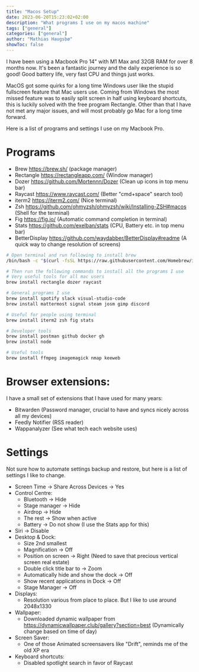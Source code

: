 ```yaml
---
title: "Macos Setup"
date: 2023-06-20T15:23:02+02:00
description: "What programs I use on my macos machine"
tags: ["general"]
categories: ["general"]
author: "Mathias Haugsbø"
showToc: false
---
```


I have been using a Macbook Pro 14" with M1 Max and 32GB RAM for over 8 months now. It's been a fantastic journey and the daily experience is so good! Good battery life, very fast CPU and things just works.

MacOS got some quirks for a long time Windows user like the stupid fullscreen feature that Mac users use. Coming from Windows the most missed feature was to easily split screen in half using keyboard shortcuts, this is luckily solved with the free program Rectangle. Other than that I have not met any major issues, and will most probably go Mac for a long time forward.

Here is a list of programs and settings I use on my Macbook Pro.

# Programs

- Brew https://brew.sh/ (package manager)
- Rectangle https://rectangleapp.com/ (Window manager)
- Dozer https://github.com/Mortennn/Dozer (Clean up icons in top menu bar)
- Raycast https://www.raycast.com/ (Better "cmd+space" search tool)
- iterm2 https://iterm2.com/ (Nice terminal)
- Zsh https://github.com/ohmyzsh/ohmyzsh/wiki/Installing-ZSH#macos (Shell for the terminal)
- Fig https://fig.io/ (Automatic command completion in terminal)
- Stats https://github.com/exelban/stats (CPU, Battery etc. in top menu bar)
- BetterDisplay https://github.com/waydabber/BetterDisplay#readme (A quick way to change resolution of screens)

```bash
# Open terminal and run following to install brew
/bin/bash -c "$(curl -fsSL https://raw.githubusercontent.com/Homebrew/install/HEAD/install.sh)"

# Then run the following commands to install all the programs I use
# Very useful tools for all mac users
brew install rectangle dozer raycast

# General programs I use
brew install spotify slack visual-studio-code
brew install mattermost signal steam josm gimp discord

# Useful for people using terminal
brew install iterm2 zsh fig stats

# Developer tools
brew install postman github docker gh
brew install node

# Useful tools
brew install ffmpeg imagemagick nmap keeweb
```

# Browser extensions:
I have a small set of extensions that I have used for many years:

- Bitwarden (Password manager, crucial to have and syncs nicely across all my devices)
- Feedly Notifier (RSS reader)
- Wappanalyzer (See what tech each website uses)

# Settings

Not sure how to automate settings backup and restore, but here is a list of settings I like to change.

- Screen Time -> Share Across Devices -> Yes
- Control Centre:
  - Bluetooth -> Hide
  - Stage manager -> Hide
  - Airdrop -> Hide
  - The rest -> Show when active
  - Battery -> Do not show (I use the Stats app for this)
- Siri -> Disable
- Desktop & Dock:
  - Size 2nd smallest
  - Magnification -> Off
  - Position on screen -> Right (Need to save that precious vertical screen real estate)
  - Double click title bar to -> Zoom
  - Automatically hide and show the dock -> Off
  - Show recent applications in Dock -> Off
  - Stage Manager -> Off
- Displays:
  - Resolution various from place to place. But I like to use around 2048x1330
- Wallpaper:
  - Downloaded dynamic wallpaper from https://dynamicwallpaper.club/gallery?section=best (Dynamically change based on time of day)
- Screen Saver:
  - One of those Animated screensavers like "Drift", reminds me of the old XP era
- Keyboard shortcuts:
  - Disabled spotlight search in favor of Raycast
